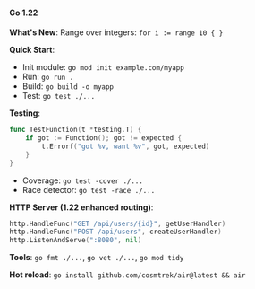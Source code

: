 #### Go 1.22

**What's New**: Range over integers: `for i := range 10 { }`

**Quick Start**:
- Init module: `go mod init example.com/myapp`
- Run: `go run .`
- Build: `go build -o myapp`
- Test: `go test ./...`

**Testing**:
```go
func TestFunction(t *testing.T) {
    if got := Function(); got != expected {
        t.Errorf("got %v, want %v", got, expected)
    }
}
```
- Coverage: `go test -cover ./...`
- Race detector: `go test -race ./...`

**HTTP Server (1.22 enhanced routing)**:
```go
http.HandleFunc("GET /api/users/{id}", getUserHandler)
http.HandleFunc("POST /api/users", createUserHandler)
http.ListenAndServe(":8080", nil)
```

**Tools**: `go fmt ./...`, `go vet ./...`, `go mod tidy`

**Hot reload**: `go install github.com/cosmtrek/air@latest && air`
